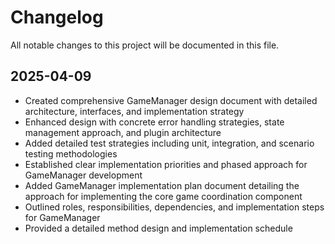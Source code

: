 # Changelog

All notable changes to this project will be documented in this file.

## 2025-04-09

- Created comprehensive GameManager design document with detailed architecture, interfaces, and implementation strategy
- Enhanced design with concrete error handling strategies, state management approach, and plugin architecture
- Added detailed test strategies including unit, integration, and scenario testing methodologies
- Established clear implementation priorities and phased approach for GameManager development
- Added GameManager implementation plan document detailing the approach for implementing the core game coordination component
- Outlined roles, responsibilities, dependencies, and implementation steps for GameManager
- Provided a detailed method design and implementation schedule